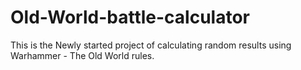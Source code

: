 # Old-World-battle-calculator
This is the Newly started project of calculating random results using Warhammer - The Old World rules.
